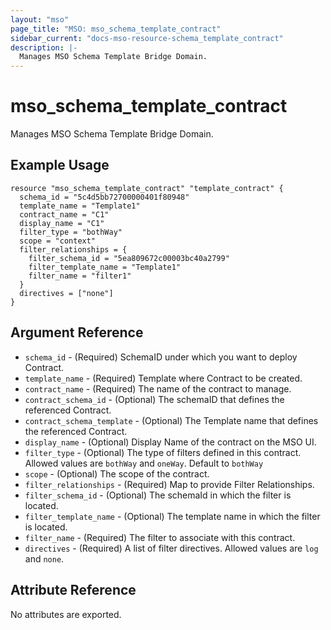 ```yaml
---
layout: "mso"
page_title: "MSO: mso_schema_template_contract"
sidebar_current: "docs-mso-resource-schema_template_contract"
description: |-
  Manages MSO Schema Template Bridge Domain.
---
```


# mso_schema_template_contract #

Manages MSO Schema Template Bridge Domain.

## Example Usage ##

```hcl
resource "mso_schema_template_contract" "template_contract" {
  schema_id = "5c4d5bb72700000401f80948"
  template_name = "Template1"
  contract_name = "C1"
  display_name = "C1"
  filter_type = "bothWay"
  scope = "context"
  filter_relationships = {
    filter_schema_id = "5ea809672c00003bc40a2799"
    filter_template_name = "Template1"
    filter_name = "filter1"
  }
  directives = ["none"]
}
```

## Argument Reference ##

* `schema_id` - (Required) SchemaID under which you want to deploy Contract.
* `template_name` - (Required) Template where Contract to be created.
* `contract_name` - (Required) The name of the contract to manage.
* `contract_schema_id` - (Optional) The schemaID that defines the referenced Contract.
* `contract_schema_template` - (Optional) The Template name that defines the referenced Contract.
* `display_name` - (Optional) Display Name of the contract on the MSO UI.
* `filter_type` - (Optional) The type of filters defined in this contract. Allowed values are `bothWay` and `oneWay`. Default to `bothWay`
* `scope` - (Optional) The scope of the contract.
* `filter_relationships` - (Required) Map to provide Filter Relationships.
* `filter_schema_id` - (Optional) The schemaId in which the filter is located.
* `filter_template_name` - (Optional) The template name in which the filter is located.
* `filter_name` - (Required) The filter to associate with this contract.
* `directives` - (Required) A list of filter directives. Allowed values are `log` and `none`.

## Attribute Reference ##

No attributes are exported.
